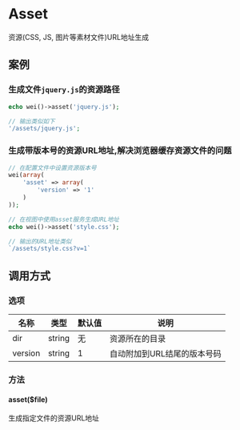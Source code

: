 Asset
=====

资源(CSS, JS, 图片等素材文件)URL地址生成

案例
----

### 生成文件`jquery.js`的资源路径

```php
echo wei()->asset('jquery.js');

// 输出类似如下
'/assets/jquery.js';
```

### 生成带版本号的资源URL地址,解决浏览器缓存资源文件的问题

```php
// 在配置文件中设置资源版本号
wei(array(
    'asset' => array(
        'version' => '1'
    )
));

// 在视图中使用asset服务生成URL地址
echo wei()->asset('style.css');

// 输出的URL地址类似
`/assets/style.css?v=1`
```

调用方式
--------

### 选项

名称                | 类型    | 默认值    | 说明
--------------------|---------|-----------|------
dir                 | string  | 无        | 资源所在的目录
version             | string  | 1         | 自动附加到URL结尾的版本号码

### 方法

#### asset($file)
生成指定文件的资源URL地址